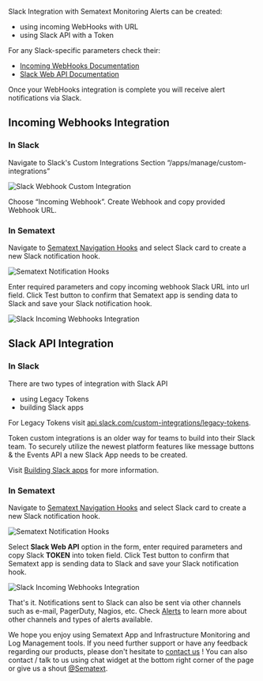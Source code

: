 Slack Integration with Sematext Monitoring Alerts can be created:

- using incoming WebHooks with URL
- using Slack API with a Token

For any Slack-specific parameters check their:

- [Incoming WebHooks Documentation](https://api.slack.com/incoming-webhooks)
- [Slack Web API Documentation](https://api.slack.com/web)

Once your WebHooks integration is complete you will receive alert notifications via Slack.

## Incoming Webhooks Integration

### In Slack

Navigate to Slack's Custom Integrations Section “/apps/manage/custom-integrations”

![Slack Webhook Custom Integration](https://sematext.com/docs/images/integrations/slack-integration-webhook.png  "Slack Webhook Custom Integration")

Choose “Incoming Webhook”. Create Webhook and copy provided Webhook URL.

### In Sematext

Navigate to [Sematext Navigation Hooks](https://apps.sematext.com/ui/webhook-create) and select Slack card to create a new Slack notification hook.

![Sematext Notification Hooks](https://sematext.com/docs/images/integrations/sematext-notification-hooks.png  "Sematext Notification Hook")


Enter required parameters and copy incoming webhook Slack URL into url field. Click Test button to confirm that Sematext app is sending data to Slack and save your Slack notification hook.


![Slack Incoming Webhooks Integration](https://sematext.com/docs/images/integrations/create-slack-integration.png  "Create Slack Incoming Webhooks Integration")

## Slack API Integration

### In Slack

There are two types of integration with Slack API

- using Legacy Tokens
- building Slack apps

For Legacy Tokens visit [api.slack.com/custom-integrations/legacy-tokens](https://api.slack.com/custom-integrations/legacy-tokens).

Token custom integrations is an older way for teams to build into their Slack team. To securely utilize the newest platform features like message buttons & the Events API a new Slack App needs to be created.

Visit [Building Slack apps](https://api.slack.com/slack-apps) for more information.

### In Sematext

Navigate to [Sematext Navigation Hooks](https://apps.sematext.com/ui/webhook-create) and select Slack card to create a new Slack notification hook.

![Sematext Notification Hooks](https://sematext.com/docs/images/integrations/sematext-notification-hooks.png  "Sematext Notification Hook")

Select **Slack Web API** option in the form, enter required parameters and copy Slack **TOKEN** into token field. Click Test button to confirm that Sematext app is sending data to Slack and save your Slack notification hook.

![Slack Incoming Webhooks Integration](https://sematext.com/docs/images/integrations/slack-api-integration.png  "Slack API integration")

That's it. Notifications sent to Slack can also be sent via other channels such as e-mail, PagerDuty, Nagios, etc. Check [Alerts](/integration) to learn more about other channels and types of alerts available.  

We hope you enjoy using Sematext App and Infrastructure Monitoring and Log Management tools. If you need further support or have any feedback regarding our products, please don't hesitate to [contact us](mailto:support@sematext.com) ! You can also contact / talk to us using chat widget at the bottom right corner of the page or give us a shout [@Sematext](http://twitter.com/sematext).
